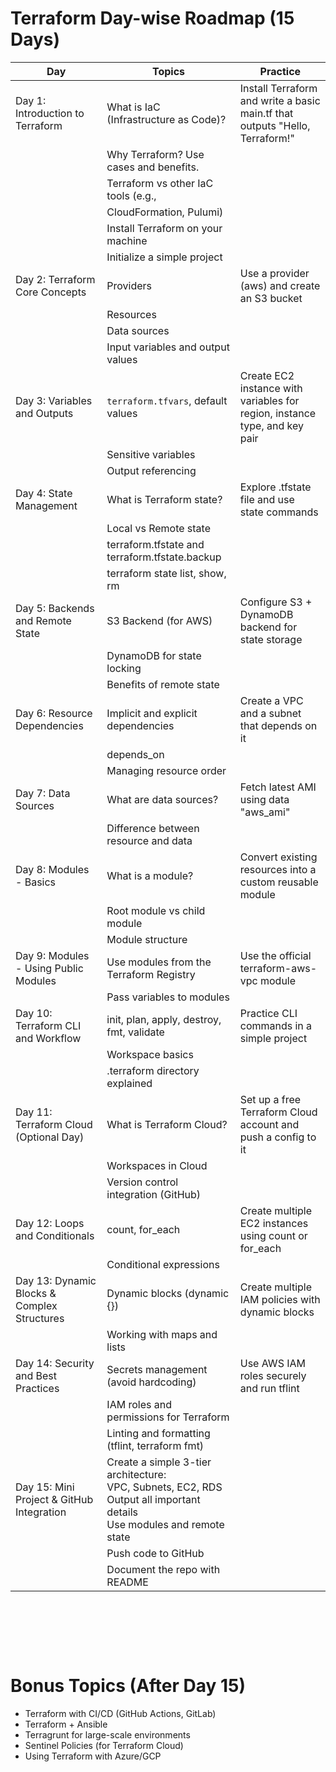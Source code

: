 # Terraform Day-wise Roadmap (15 Days)

| Day                                         | Topics                                                                                                                             | Practice                                                                     |
| ------------------------------------------- | ---------------------------------------------------------------------------------------------------------------------------------- | ---------------------------------------------------------------------------- |
| Day 1: Introduction to Terraform            | What is IaC (Infrastructure as Code)?                                                                                              | Install Terraform and write a basic main.tf that outputs "Hello, Terraform!" |
|                                             | Why Terraform? Use cases and benefits.                                                                                             |
|                                             | Terraform vs other IaC tools (e.g.,                                                                                                |
|                                             | CloudFormation, Pulumi)                                                                                                            |
|                                             | Install Terraform on your machine                                                                                                  |
|                                             | Initialize a simple project                                                                                                        |
| Day 2: Terraform Core Concepts              | Providers                                                                                                                          | Use a provider (aws) and create an S3 bucket                                 |
|                                             | Resources                                                                                                                          |
|                                             | Data sources                                                                                                                       |
|                                             | Input variables and output values                                                                                                  |
| Day 3: Variables and Outputs                | `terraform.tfvars`, default values                                                                                                 | Create EC2 instance with variables for region, instance type, and key pair   |
|                                             | Sensitive variables                                                                                                                |
|                                             | Output referencing                                                                                                                 |
| Day 4: State Management                     | What is Terraform state?                                                                                                           | Explore .tfstate file and use state commands                                 |
|                                             | Local vs Remote state                                                                                                              |
|                                             | terraform.tfstate and terraform.tfstate.backup                                                                                     |
|                                             | terraform state list, show, rm                                                                                                     |
| Day 5: Backends and Remote State            | S3 Backend (for AWS)                                                                                                               | Configure S3 + DynamoDB backend for state storage                            |
|                                             | DynamoDB for state locking                                                                                                         |
|                                             | Benefits of remote state                                                                                                           |
| Day 6: Resource Dependencies                | Implicit and explicit dependencies                                                                                                 | Create a VPC and a subnet that depends on it                                 |
|                                             | depends_on                                                                                                                         |
|                                             | Managing resource order                                                                                                            |
| Day 7: Data Sources                         | What are data sources?                                                                                                             | Fetch latest AMI using data "aws_ami"                                        |
|                                             | Difference between resource and data                                                                                               |
| Day 8: Modules - Basics                     | What is a module?                                                                                                                  | Convert existing resources into a custom reusable module                     |
|                                             | Root module vs child module                                                                                                        |
|                                             | Module structure                                                                                                                   |
| Day 9: Modules - Using Public Modules       | Use modules from the Terraform Registry                                                                                            | Use the official terraform-aws-vpc module                                    |
|                                             | Pass variables to modules                                                                                                          |
| Day 10: Terraform CLI and Workflow          | init, plan, apply, destroy, fmt, validate                                                                                          | Practice CLI commands in a simple project                                    |
|                                             | Workspace basics                                                                                                                   |
|                                             | .terraform directory explained                                                                                                     |
| Day 11: Terraform Cloud (Optional Day)      | What is Terraform Cloud?                                                                                                           | Set up a free Terraform Cloud account and push a config to it                |
|                                             | Workspaces in Cloud                                                                                                                |
|                                             | Version control integration (GitHub)                                                                                               |
| Day 12: Loops and Conditionals              | count, for_each                                                                                                                    | Create multiple EC2 instances using count or for_each                        |
|                                             | Conditional expressions                                                                                                            |
| Day 13: Dynamic Blocks & Complex Structures | Dynamic blocks (dynamic {})                                                                                                        | Create multiple IAM policies with dynamic blocks                             |
|                                             | Working with maps and lists                                                                                                        |
| Day 14: Security and Best Practices         | Secrets management (avoid hardcoding)                                                                                              | Use AWS IAM roles securely and run tflint                                    |
|                                             | IAM roles and permissions for Terraform                                                                                            |
|                                             | Linting and formatting (tflint, terraform fmt)                                                                                     |
| Day 15: Mini Project & GitHub Integration   | Create a simple 3-tier architecture: <br>VPC, Subnets, EC2, RDS <br>Output all important details <br> Use modules and remote state |
|                                             | Push code to GitHub                                                                                                                |
|                                             | Document the repo with README                                                                                                      |

&nbsp;

&nbsp;

&nbsp;

# Bonus Topics (After Day 15)

- Terraform with CI/CD (GitHub Actions, GitLab)
- Terraform + Ansible
- Terragrunt for large-scale environments
- Sentinel Policies (for Terraform Cloud)
- Using Terraform with Azure/GCP
